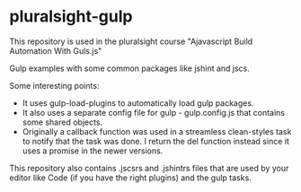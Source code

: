 # pluralsight-gulp
This repository is used in the pluralsight course "Ajavascript Build Automation With Guls.js"

Gulp examples with some common packages like jshint and jscs.

Some interesting points:
- It uses gulp-load-plugins to automatically load gulp packages.
- It also uses a separate config file for gulp - gulp.config.js that contains some shared objects.
- Originally a callback function was used in a streamless clean-styles task to notify that the task was done.
I return the del function instead since it uses a promise in the newer versions.

This repository also contains .jscsrs and .jshintrs files that are used by your editor like Code (if you have the right plugins) and the gulp tasks.


